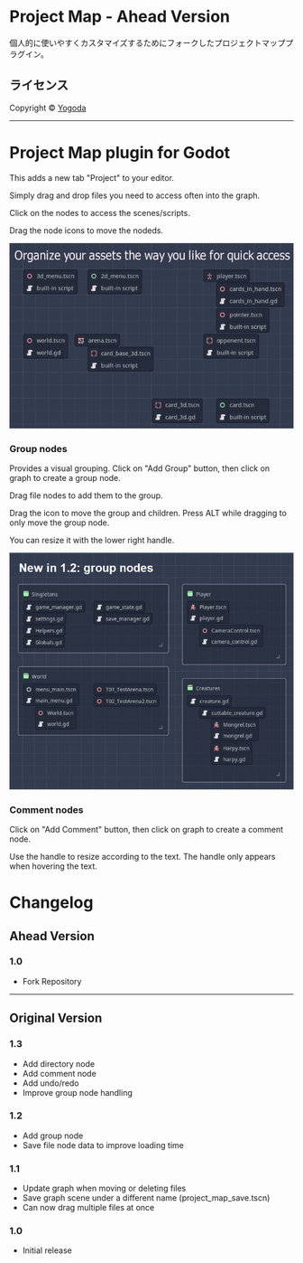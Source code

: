 # Project Map - Ahead Version

個人的に使いやすくカスタマイズするためにフォークしたプロジェクトマッププラグイン。


## ライセンス
Copyright © [Yogoda](https://github.com/Yogoda)

----

# Project Map plugin for Godot

This adds a new tab "Project" to your editor.

Simply drag and drop files you need to access often into the graph.

Click on the nodes to access the scenes/scripts.

Drag the node icons to move the nodeds.

![Screenshot](screenshots/project_view.png)

### Group nodes

Provides a visual grouping.
Click on "Add Group" button, then click on graph to create a group node.

Drag file nodes to add them to the group.

Drag the icon to move the group and children.
Press ALT while dragging to only move the group node.

You can resize it with the lower right handle.

![Screenshot](screenshots/group_nodes.png)

### Comment nodes

Click on "Add Comment" button, then click on graph to create a comment node.

Use the handle to resize according to the text. The handle only appears when hovering the text.

# Changelog

## Ahead Version

### 1.0
  - Fork Repository

----

## Original Version

### 1.3
  - Add directory node
  - Add comment node
  - Add undo/redo
  - Improve group node handling

### 1.2
- Add group node
- Save file node data to improve loading time

### 1.1
- Update graph when moving or deleting files
- Save graph scene under a different name (project_map_save.tscn)
- Can now drag multiple files at once

### 1.0
- Initial release
